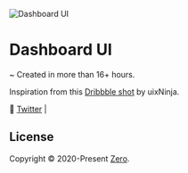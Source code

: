 ![Dashboard UI](https://i.imgur.com/QyN2C33.jpg)

# Dashboard UI

~ Created in more than 16+ hours.

Inspiration from this [Dribbble shot](https://dribbble.com/shots/3177027-Dashboard) by uixNinja. 

🎉 [Twitter](https://twitter.com/Zeroo_dev) | 


## License



Copyright © 2020-Present [Zero](https://www.prxsphy.xyz/).
